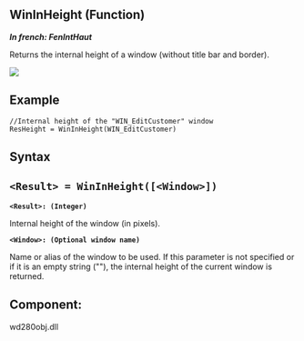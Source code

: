 
## WinInHeight (Function)

***In french: FenIntHaut***



<a name="XUse"></a>
<a name="Use"></a>
<a name="description"></a>
Returns the internal height of a window (without title bar and border).

![](https://doc.pcsoft.fr/en-US/images/image.awp?langid=3&name=FenExtInt.gif)

<a name="Example1"></a>
<a name="sample_code"></a>

## Example


```wl
//Internal height of the "WIN_EditCustomer" window
ResHeight = WinInHeight(WIN_EditCustomer)
```

<a name="XSYNTAX"></a>
<a name="SYNTAX1"></a>

## Syntax

`<Result> = WinInHeight([<Window>])`
---

**`<Result>: (Integer)`**

Internal height of the window (in pixels).

**`<Window>: (Optional window name)`**

Name or alias of the window to be used. If this parameter is not specified or if it is an empty string (""), the internal height of the current window is returned.  



<a name="XComponent"></a>

## Component:
wd280obj.dll
